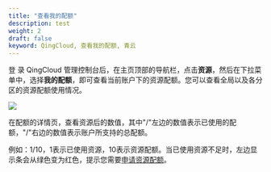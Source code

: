 ```yaml
---
title: "查看我的配额"
description: test
weight: 2
draft: false
keyword: QingCloud, 查看我的配额, 青云
---
```


登 录 QingCloud 管理控制台后，在主页顶部的导航栏，点击**资源**，然后在下拉菜单中，选择**我的配额**，即可查看当前账户下的资源配额。您可以查看全局以及各分区的资源配额使用情况。

![](../_images/my-quato.png)

在配额的详情页，查看资源后的数值，其中"/"左边的数值表示已使用的配额，"/"右边的数值表示账户所支持的总配额。

例如：1/10，1表示已使用资源，10表示资源配额。当已使用资源不足时，左边显示条会从绿色变为红色，提示您需要[申请资源配额](../apply_quota/)。


